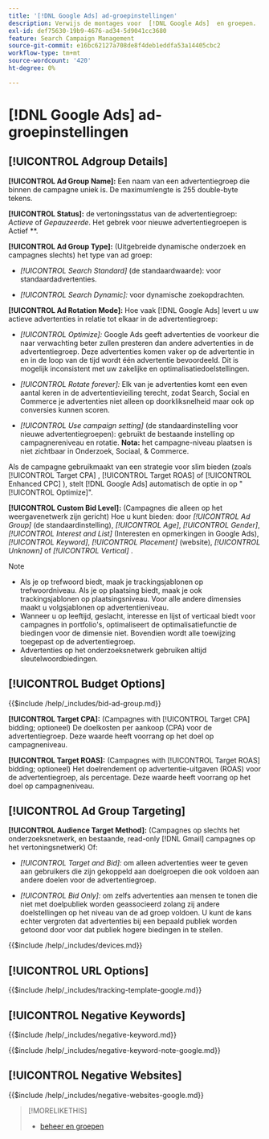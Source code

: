 ```yaml
---
title: '[!DNL Google Ads] ad-groepinstellingen'
description: Verwijs de montages voor  [!DNL Google Ads]  en groepen.
exl-id: def75630-19b9-4676-ad34-5d9041cc3680
feature: Search Campaign Management
source-git-commit: e16bc62127a708de8f4deb1eddfa53a14405cbc2
workflow-type: tm+mt
source-wordcount: '420'
ht-degree: 0%

---
```


# [!DNL Google Ads] ad-groepinstellingen

## [!UICONTROL Adgroup Details]

**[!UICONTROL Ad Group Name]:** Een naam van een advertentiegroep die binnen de campagne uniek is. De maximumlengte is 255 double-byte tekens.

**[!UICONTROL Status]:** de vertoningsstatus van de advertentiegroep: *Actieve* of *Gepauzeerde*. Het gebrek voor nieuwe advertentiegroepen is Actief **.

**[!UICONTROL Ad Group Type]:** (Uitgebreide dynamische onderzoek en campagnes slechts) het type van ad groep:

* *[!UICONTROL Search Standard]* (de standaardwaarde): voor standaardadvertenties.

* *[!UICONTROL Search Dynamic]:* voor dynamische zoekopdrachten.

**[!UICONTROL Ad Rotation Mode]:** Hoe vaak [!DNL Google Ads] levert u uw actieve advertenties in relatie tot elkaar in de advertentiegroep:

* *[!UICONTROL Optimize]:* Google Ads geeft advertenties de voorkeur die naar verwachting beter zullen presteren dan andere advertenties in de advertentiegroep. Deze advertenties komen vaker op de advertentie in en in de loop van de tijd wordt één advertentie bevoordeeld. Dit is mogelijk inconsistent met uw zakelijke en optimalisatiedoelstellingen.

* *[!UICONTROL Rotate forever]:*   Elk van je advertenties komt een even aantal keren in de advertentievieiling terecht, zodat Search, Social en Commerce je advertenties niet alleen op doorkliksnelheid maar ook op conversies kunnen scoren.

* *[!UICONTROL Use campaign setting]* (de standaardinstelling voor nieuwe advertentiegroepen): gebruikt de bestaande instelling op campagnereniveau en rotatie. **Nota:** het campagne-niveau plaatsen is niet zichtbaar in Onderzoek, Sociaal, &amp; Commerce.

Als de campagne gebruikmaakt van een strategie voor slim bieden (zoals [!UICONTROL Target CPA] , [!UICONTROL Target ROAS] of [!UICONTROL Enhanced CPC] ), stelt [!DNL Google Ads] automatisch de optie in op &quot;[!UICONTROL Optimize]&quot;.

**[!UICONTROL Custom Bid Level]:** (Campagnes die alleen op het weergavenetwerk zijn gericht) Hoe u kunt bieden: door *[!UICONTROL Ad Group]* (de standaardinstelling), *[!UICONTROL Age]*, *[!UICONTROL Gender]*, *[!UICONTROL Interest and List]* (Interesten en opmerkingen in Google Ads), *[!UICONTROL Keyword]*, *[!UICONTROL Placement]* (website), *[!UICONTROL Unknown]* of *[!UICONTROL Vertical]* .

>[!NOTE]
>
>* Als je op trefwoord biedt, maak je trackingsjablonen op trefwoordniveau. Als je op plaatsing biedt, maak je ook trackingsjablonen op plaatsingsniveau. Voor alle andere dimensies maakt u volgsjablonen op advertentieniveau.
>* Wanneer u op leeftijd, geslacht, interesse en lijst of verticaal biedt voor campagnes in portfolio&#39;s, optimaliseert de optimalisatiefunctie de biedingen voor de dimensie niet. Bovendien wordt alle toewijzing toegepast op de advertentiegroep.
>* Advertenties op het onderzoeksnetwerk gebruiken altijd sleutelwoordbiedingen.

## [!UICONTROL Budget Options]

<!-- **[!UICONTROL Bid]:** -->

{{$include /help/_includes/bid-ad-group.md}}

**[!UICONTROL Target CPA]:** (Campagnes with [!UICONTROL Target CPA] bidding; optioneel) De doelkosten per aankoop (CPA) voor de advertentiegroep. Deze waarde heeft voorrang op het doel op campagneniveau.

**[!UICONTROL Target ROAS]:** (Campagnes with [!UICONTROL Target ROAS] bidding; optioneel) Het doelrendement op advertentie-uitgaven (ROAS) voor de advertentiegroep, als percentage. Deze waarde heeft voorrang op het doel op campagneniveau.

## [!UICONTROL Ad Group Targeting]

**[!UICONTROL Audience Target Method]:** (Campagnes op slechts het onderzoeksnetwerk, en bestaande, read-only [!DNL Gmail] campagnes op het vertoningsnetwerk) Of:

* *[!UICONTROL Target and Bid]:* om alleen advertenties weer te geven aan gebruikers die zijn gekoppeld aan doelgroepen die ook voldoen aan andere doelen voor de advertentiegroep.

* *[!UICONTROL Bid Only]:* om zelfs advertenties aan mensen te tonen die niet met doelpubliek worden geassocieerd zolang zij andere doelstellingen op het niveau van de ad groep voldoen. U kunt de kans echter vergroten dat advertenties bij een bepaald publiek worden getoond door voor dat publiek hogere biedingen in te stellen.

<!-- **[!UICONTROL Devices]:** -->

{{$include /help/_includes/devices.md}}

## [!UICONTROL URL Options]

<!-- **[!UICONTROL Tracking Template]:** -->

{{$include /help/_includes/tracking-template-google.md}}

## [!UICONTROL Negative Keywords]

<!-- **[!UICONTROL Negative Keywords]:** -->

{{$include /help/_includes/negative-keyword.md}}

<!-- Note for **[!UICONTROL Negative Keywords]:** -->

{{$include /help/_includes/negative-keyword-note-google.md}}

## [!UICONTROL Negative Websites]

<!-- **[!UICONTROL Negative Websites]:** -->

{{$include /help/_includes/negative-websites-google.md}}

>[!MORELIKETHIS]
>
>* [ beheer en groepen ](/help/search-social-commerce/campaign-management/campaigns/ad-group-manage.md)
